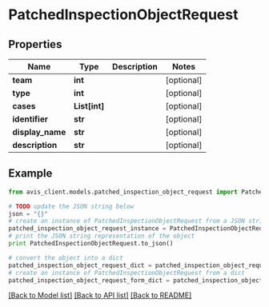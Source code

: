 # PatchedInspectionObjectRequest


## Properties

Name | Type | Description | Notes
------------ | ------------- | ------------- | -------------
**team** | **int** |  | [optional]
**type** | **int** |  | [optional]
**cases** | **List[int]** |  | [optional]
**identifier** | **str** |  | [optional]
**display_name** | **str** |  | [optional]
**description** | **str** |  | [optional]

## Example

```python
from avis_client.models.patched_inspection_object_request import PatchedInspectionObjectRequest

# TODO update the JSON string below
json = "{}"
# create an instance of PatchedInspectionObjectRequest from a JSON string
patched_inspection_object_request_instance = PatchedInspectionObjectRequest.from_json(json)
# print the JSON string representation of the object
print PatchedInspectionObjectRequest.to_json()

# convert the object into a dict
patched_inspection_object_request_dict = patched_inspection_object_request_instance.to_dict()
# create an instance of PatchedInspectionObjectRequest from a dict
patched_inspection_object_request_form_dict = patched_inspection_object_request.from_dict(patched_inspection_object_request_dict)
```
[[Back to Model list]](../README.md#documentation-for-models) [[Back to API list]](../README.md#documentation-for-api-endpoints) [[Back to README]](../README.md)

